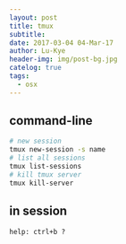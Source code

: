 ```yaml
---
layout: post
title: tmux
subtitle: 
date: 2017-03-04 04-Mar-17
author: Lu-Kye
header-img: img/post-bg.jpg
catelog: true
tags: 
  - osx
---
```

## command-line
```bash
# new session
tmux new-session -s name
# list all sessions
tmux list-sessions
# kill tmux server
tmux kill-server
```

## in session
```
help: ctrl+b ?
```
